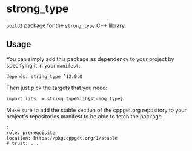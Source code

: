 # strong_type
`build2` package for the [`strong_type`](https://github.com/rollbear/strong_type) C++ library.

## Usage

You can simply add this package as dependency to your project by specifying it in your `manifest`:

```
depends: string_type ^12.0.0
```

Then just pick the targets that you need:

```
import libs  = string_type%lib{string_type}
```

Make sure to add the stable section of the cppget.org repository to your project's repositories.manifest to be able to fetch the package.

```
:
role: prerequisite
location: https://pkg.cppget.org/1/stable
# trust: ...
```
